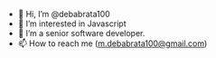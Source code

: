 - 👋 Hi, I’m @debabrata100
- 👀 I’m interested in Javascript
- 🌱 I’m a senior software developer.
- 📫 How to reach me (m.debabrata100@gmail.com)

<!---
debabrata100/debabrata100 is a ✨ special ✨ repository because its `README.md` (this file) appears on your GitHub profile.
You can click the Preview link to take a look at your changes.
--->
